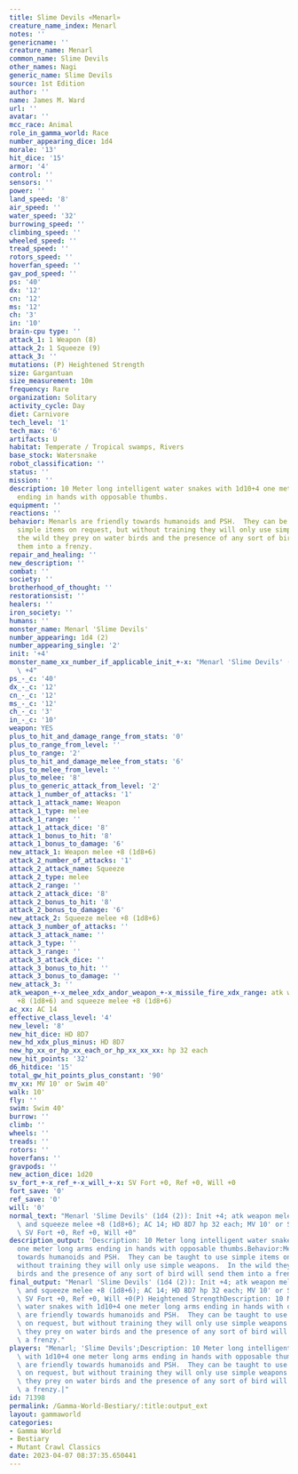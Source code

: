 ```yaml
---
title: Slime Devils «Menarl»
creature_name_index: Menarl
notes: ''
genericname: ''
creature_name: Menarl
common_name: Slime Devils
other_names: Nagi
generic_name: Slime Devils
source: 1st Edition
author: ''
name: James M. Ward
url: ''
avatar: ''
mcc_race: Animal
role_in_gamma_world: Race
number_appearing_dice: 1d4
morale: '13'
hit_dice: '15'
armor: '4'
control: ''
sensors: ''
power: ''
land_speed: '8'
air_speed: ''
water_speed: '32'
burrowing_speed: ''
climbing_speed: ''
wheeled_speed: ''
tread_speed: ''
rotors_speed: ''
hoverfan_speed: ''
gav_pod_speed: ''
ps: '40'
dx: '12'
cn: '12'
ms: '12'
ch: '3'
in: '10'
brain-cpu type: ''
attack_1: 1 Weapon (8)
attack_2: 1 Squeeze (9)
attack_3: ''
mutations: (P) Heightened Strength
size: Gargantuan
size_measurement: 10m
frequency: Rare
organization: Solitary
activity_cycle: Day
diet: Carnivore
tech_level: '1'
tech_max: '6'
artifacts: U
habitat: Temperate / Tropical swamps, Rivers
base_stock: Watersnake
robot_classification: ''
status: ''
mission: ''
description: 10 Meter long intelligent water snakes with 1d10+4 one meter long arms
  ending in hands with opposable thumbs.
equipment: ''
reactions: ''
behavior: Menarls are friendly towards humanoids and PSH.  They can be taught to use
  simple items on request, but without training they will only use simple weapons.  In
  the wild they prey on water birds and the presence of any sort of bird will send
  them into a frenzy.
repair_and_healing: ''
new_description: ''
combat: ''
society: ''
brotherhood_of_thought: ''
restorationsist: ''
healers: ''
iron_society: ''
humans: ''
monster_name: Menarl 'Slime Devils'
number_appearing: 1d4 (2)
number_appearing_single: '2'
init: '+4'
monster_name_xx_number_if_applicable_init_+-x: "Menarl 'Slime Devils' (1d4 (2)): Init\
  \ +4"
ps_-_c: '40'
dx_-_c: '12'
cn_-_c: '12'
ms_-_c: '12'
ch_-_c: '3'
in_-_c: '10'
weapon: YES
plus_to_hit_and_damage_range_from_stats: '0'
plus_to_range_from_level: ''
plus_to_range: '2'
plus_to_hit_and_damage_melee_from_stats: '6'
plus_to_melee_from_level: ''
plus_to_melee: '8'
plus_to_generic_attack_from_level: '2'
attack_1_number_of_attacks: '1'
attack_1_attack_name: Weapon
attack_1_type: melee
attack_1_range: ''
attack_1_attack_dice: '8'
attack_1_bonus_to_hit: '8'
attack_1_bonus_to_damage: '6'
new_attack_1: Weapon melee +8 (1d8+6)
attack_2_number_of_attacks: '1'
attack_2_attack_name: Squeeze
attack_2_type: melee
attack_2_range: ''
attack_2_attack_dice: '8'
attack_2_bonus_to_hit: '8'
attack_2_bonus_to_damage: '6'
new_attack_2: Squeeze melee +8 (1d8+6)
attack_3_number_of_attacks: ''
attack_3_attack_name: ''
attack_3_type: ''
attack_3_range: ''
attack_3_attack_dice: ''
attack_3_bonus_to_hit: ''
attack_3_bonus_to_damage: ''
new_attack_3: ''
atk_weapon_+-x_melee_xdx_andor_weapon_+-x_missile_fire_xdx_range: atk weapon melee
  +8 (1d8+6) and squeeze melee +8 (1d8+6)
ac_xx: AC 14
effective_class_level: '4'
new_level: '8'
new_hit_dice: HD 8D7
new_hd_xdx_plus_minus: HD 8D7
new_hp_xx_or_hp_xx_each_or_hp_xx_xx_xx: hp 32 each
new_hit_points: '32'
d6_hitdice: '15'
total_gw_hit_points_plus_constant: '90'
mv_xx: MV 10' or Swim 40'
walk: 10'
fly: ''
swim: Swim 40'
burrow: ''
climb: ''
wheels: ''
treads: ''
rotors: ''
hoverfans: ''
gravpods: ''
new_action_dice: 1d20
sv_fort_+-x_ref_+-x_will_+-x: SV Fort +0, Ref +0, Will +0
fort_save: '0'
ref_save: '0'
will: '0'
normal_text: "Menarl 'Slime Devils' (1d4 (2)): Init +4; atk weapon melee +8 (1d8+6)\
  \ and squeeze melee +8 (1d8+6); AC 14; HD 8D7 hp 32 each; MV 10' or Swim 40' ; 1d20;\
  \ SV Fort +0, Ref +0, Will +0"
description_output: 'Description: 10 Meter long intelligent water snakes with 1d10+4
  one meter long arms ending in hands with opposable thumbs.Behavior:Menarls are friendly
  towards humanoids and PSH.  They can be taught to use simple items on request, but
  without training they will only use simple weapons.  In the wild they prey on water
  birds and the presence of any sort of bird will send them into a frenzy.'
final_output: "Menarl 'Slime Devils' (1d4 (2)): Init +4; atk weapon melee +8 (1d8+6)\
  \ and squeeze melee +8 (1d8+6); AC 14; HD 8D7 hp 32 each; MV 10' or Swim 40' ; 1d20;\
  \ SV Fort +0, Ref +0, Will +0(P) Heightened StrengthDescription: 10 Meter long intelligent\
  \ water snakes with 1d10+4 one meter long arms ending in hands with opposable thumbs.Behavior:Menarls\
  \ are friendly towards humanoids and PSH.  They can be taught to use simple items\
  \ on request, but without training they will only use simple weapons.  In the wild\
  \ they prey on water birds and the presence of any sort of bird will send them into\
  \ a frenzy."
players: "Menarl; 'Slime Devils';Description: 10 Meter long intelligent water snakes\
  \ with 1d10+4 one meter long arms ending in hands with opposable thumbs.Behavior:Menarls\
  \ are friendly towards humanoids and PSH.  They can be taught to use simple items\
  \ on request, but without training they will only use simple weapons.  In the wild\
  \ they prey on water birds and the presence of any sort of bird will send them into\
  \ a frenzy.|"
id: 71398
permalink: /Gamma-World-Bestiary/:title:output_ext
layout: gammaworld
categories:
- Gamma World
- Bestiary
- Mutant Crawl Classics
date: 2023-04-07 08:37:35.650441
---
```

